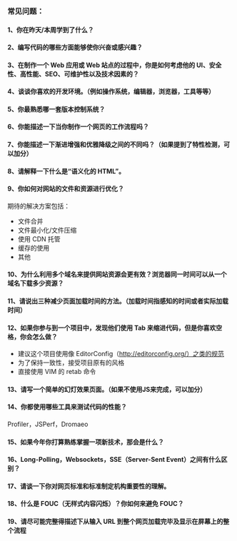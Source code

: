 ### 常见问题：#### 1、你在昨天/本周学到了什么？#### 2、编写代码的哪些方面能够使你兴奋或感兴趣？#### 3、在制作一个 Web 应用或 Web 站点的过程中，你是如何考虑他的 UI、安全性、高性能、SEO、可维护性以及技术因素的？#### 4、谈谈你喜欢的开发环境。（例如操作系统，编辑器，浏览器，工具等等）#### 5、你最熟悉哪一套版本控制系统？#### 6、你能描述一下当你制作一个网页的工作流程吗？#### 7、你能描述一下渐进增强和优雅降级之间的不同吗？（如果提到了特性检测，可以加分）#### 8、请解释一下什么是“语义化的 HTML”。#### 9、你如何对网站的文件和资源进行优化？期待的解决方案包括：* 文件合并* 文件最小化/文件压缩* 使用 CDN 托管* 缓存的使用* 其他#### 10、为什么利用多个域名来提供网站资源会更有效？浏览器同一时间可以从一个域名下载多少资源？#### 11、请说出三种减少页面加载时间的方法。（加载时间指感知的时间或者实际加载时间）#### 12、如果你参与到一个项目中，发现他们使用 Tab 来缩进代码，但是你喜欢空格，你会怎么做？* 建议这个项目使用像 EditorConfig（http://editorconfig.org/）之类的规范* 为了保持一致性，接受项目原有的风格* 直接使用 VIM 的 retab 命令#### 13、请写一个简单的幻灯效果页面。（如果不使用JS来完成，可以加分）#### 14、你都使用哪些工具来测试代码的性能？Profiler，JSPerf，Dromaeo#### 15、如果今年你打算熟练掌握一项新技术，那会是什么？#### 16、Long-Polling，Websockets，SSE（Server-Sent Event）之间有什么区别？#### 17、请谈一下你对网页标准和标准制定机构重要性的理解。#### 18、什么是 FOUC（无样式内容闪烁）？你如何来避免 FOUC？#### 19、请尽可能完整得描述下从输入 URL 到整个网页加载完毕及显示在屏幕上的整个流程